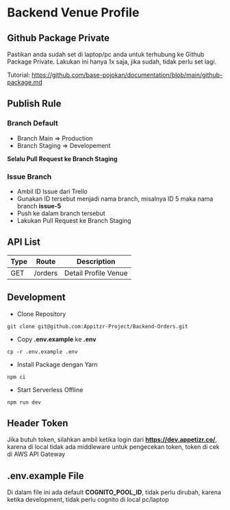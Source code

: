 # Backend Venue Profile

## Github Package Private

Pastikan anda sudah set di laptop/pc anda untuk terhubung ke Github Package Private. Lakukan ini hanya 1x saja, jika sudah, tidak perlu set lagi.

Tutorial: https://github.com/base-pojokan/documentation/blob/main/github-package.md

## Publish Rule

### Branch Default
- Branch Main => Production
- Branch Staging => Developement

**Selalu Pull Request ke Branch Staging**

### Issue Branch

- Ambil ID Issue dari Trello
- Gunakan ID tersebut menjadi nama branch, misalnya ID 5 maka nama branch **issue-5**
- Push ke dalam branch tersebut
- Lakukan Pull Request ke Branch Staging

## API List

| Type | Route | Description |
| ---- | ----- | ----------- |
| GET | /orders | Detail Profile Venue |

## Development

- Clone Repository

```
git clone git@github.com:Appitzr-Project/Backend-Orders.git
```

- Copy **.env.example** ke **.env**

```
cp -r .env.example .env
```

- Install Package dengan Yarn

```
npm ci
```

- Start Serverless Offline

```
npm run dev
```

## Header Token

Jika butuh token, silahkan ambil ketika login dari **https://dev.appetizr.co/**, karena di local tidak ada middleware untuk pengecekan token, token di cek di AWS API Gateway

## .env.example File

Di dalam file ini ada default **COGNITO_POOL_ID**, tidak perlu dirubah, karena ketika development, tidak perlu cognito di local pc/laptop